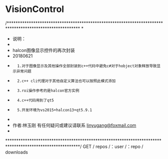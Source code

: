 # VisionControl
/*********************************************************************************************************
 * 
 *    说明：
 * 
 *    halcon图像显示控件的再次封装 
 *   20180621
 *       1.对于图像显示及其他操作全部封装到c++代码中避免c#对于hobject对象释放导致显示异常问题
 *       2.c++ cli代理对于其他自定义算法也可以按照此模式添加
 *       3.roi操作参考的是halcon官方实例
 *       4.c++代码用到了qt5
 *       5.开发环境为vs2015+halcon13+qt5.9.1
 *       
 *   作者:林玉刚   有任何疑问或建议请联系 linyugang@foxmail.com
 * 
 *********************************************************************************************************/
GET / repos /：user /：repo / downloads
